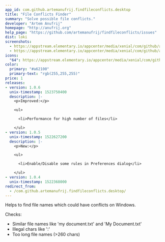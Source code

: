 ```yaml
---
app_id: com.github.artemanufrij.findfileconflicts.desktop
title: "File Conflicts Finder"
summary: "Solve possible file conflicts."
developer: "Artem Anufrij"
homepage: "http://anufrij.org"
help_page: "https://github.com/artemanufrij/findfileconflicts/issues"
dist: loki
screenshots:
  - https://appstream.elementary.io/appcenter/media/xenial/com/github/artemanufrij.findfileconflicts.desktop/4CCACAE7A9F8FD4924347BDDED4A582B/screenshots/image-1_orig.png
  - https://appstream.elementary.io/appcenter/media/xenial/com/github/artemanufrij.findfileconflicts.desktop/4CCACAE7A9F8FD4924347BDDED4A582B/screenshots/image-2_orig.png
icons:
  "64": https://appstream.elementary.io/appcenter/media/xenial/com/github/artemanufrij.findfileconflicts.desktop/4CCACAE7A9F8FD4924347BDDED4A582B/icons/64x64/com.github.artemanufrij.findfileconflicts_com.github.artemanufrij.findfileconflicts.png
color:
  primary: "#a62100"
  primary-text: "rgb(255,255,255)"
price: 1
releases:
- version: 1.0.6
  unix-timestamp: 1523750400
  description: |-
    <p>Improved:</p>

    <ul>

      <li>Performance for high number of files</li>

    </ul>
- version: 1.0.5
  unix-timestamp: 1522627200
  description: |-
    <p>New:</p>

    <ul>

      <li>Enable/Disable some rules in Preferences dialog</li>

    </ul>
- version: 1.0.4
  unix-timestamp: 1522368000
redirect_from:
  - /com.github.artemanufrij.findfileconflicts.desktop/
---
```


<p>Helps to find file names which could have conflicts on Windows.</p>
<p>Checks:</p>
<ul>
  <li>Similar file names like &apos;my document.txt&apos; and &apos;My Document.txt&apos;</li>
  <li>Illegal chars like &apos;:&apos;</li>
  <li>Too long file names (&gt;260 chars)</li>
</ul>